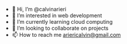 - 👋 Hi, I’m @calvinarieri
- 👀 I’m interested in web development
- 🌱 I’m currently learning cloud computing
- 💞️ I’m looking to collaborate on projects
- 📫 How to reach me ariericalvin@gmail.com

<!---
calvinarieri/calvinarieri is a ✨ special ✨ repository because its `README.md` (this file) appears on your GitHub profile.
You can click the Preview link to take a look at your changes.
--->
